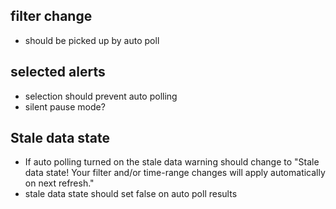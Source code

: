 ## filter change
- should be picked up by auto poll

## selected alerts
- selection should prevent auto polling
- silent pause mode?

## Stale data state
- If auto polling turned on the stale data warning should change to "Stale data state! Your filter and/or time-range changes will apply automatically on next refresh."
- stale data state should set false on auto poll results